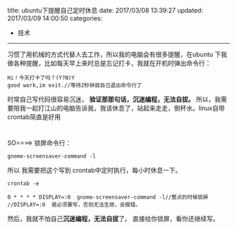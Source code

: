 title: ubuntu下提醒自己定时休息
date: 2017/03/08 13:39:27
updated: 2017/03/09 14:00:50
categories:
- 技术
---
习惯了用机械的方式代替人去工作，所以我的电脑会有很多提醒，在ubuntu 下我做各种提醒，比如每天早上来时总是忘记打卡，我就在开机时弹出命令行：
```
Hi！今天打卡了吗？(Y?N)Y
good work,im exit.//等待2秒钟就自己退出命令行了
```
时常自己写代码很容易沉迷，
**验证那那句话，沉迷编程，无法自拔。**
所以，我需要陪我一起打江山的电脑告诉我，我该休息了，站起来走走，倒杯水。linux自带crontab简直是好用
# 
SO====>
锁屏命令行：
```
gnome-screensaver-command -l
```

所以 我需要把这个写到 crontab中定时执行，每小时休息一下。

```
crontab -e 

0 * * * * DISPLAY=:0  gnome-screensaver-command -l//整点的时候锁屏
//DISPLAY=:0  是必须要写，否则无法生效，会报错。
```

然后，我就不怕自己**沉迷编程，无法自拔**了。
直接给你锁屏，看你还继续写。